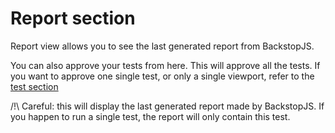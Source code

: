 # Report section

Report view allows you to see the last generated report from BackstopJS. 

You can also approve your tests from here. This will approve all the tests. If you want to approve one single test, or only a single viewport, refer to the [test section](/guide/test-result)

/!\ Careful: this will display the last generated report made by BackstopJS. If you happen to run a single test, the report will only contain this test.